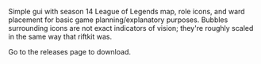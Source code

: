 Simple gui with season 14 League of Legends map, role icons, and ward placement for basic game planning/explanatory purposes. Bubbles surrounding icons are not exact indicators of vision; they're roughly scaled in the same way that riftkit was. 

Go to the releases page to download.

